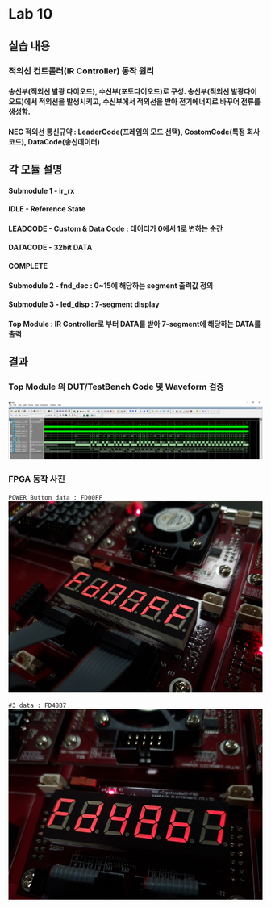 # Lab 10

## 실습 내용

### **적외선 컨트롤러(IR Controller) 동작 원리** 
#### 송신부(적외선 발광 다이오드), 수신부(포토다이오드)로 구성. 송신부(적외선 발광다이오드)에서 적외선을 발생시키고, 수신부에서 적외선을 받아 전기에너지로 바꾸어 전류를 생성함.

#### NEC 적외선 통신규약 : LeaderCode(프레임의 모드 선택), CostomCode(특정 회사 코드), DataCode(송신데이터)

## 각 모듈 설명
#### **Submodule 1 - ir_rx**
#### IDLE - Reference State
#### LEADCODE - Custom & Data Code : 데이터가 0에서 1로 변하는 순간 
#### DATACODE - 32bit DATA
#### COMPLETE

#### **Submodule 2 - fnd_dec** : 0~15에 해당하는 segment 출력값 정의

#### **Submodule 3 - led_disp** : 7-segment display

#### **Top Module** :  IR Controller로 부터 DATA를 받아 7-segment에 해당하는 DATA를 출력

## 결과

### **Top Module 의 DUT/TestBench Code 및 Waveform 검증**
![wave form](https://github.com/NohHaYoung/LogicDesignCode/blob/master/practice9/figs/waveform.PNG?raw=true)


### **FPGA 동작 사진**
`POWER Button data : FD00FF`
![PowerButton Data : FD00FF](https://github.com/NohHaYoung/LogicDesignCode/blob/master/practice9/figs/FPGA%281%29.jpg?raw=true)

`#3 data : FD48B7`
![#3 data : FD48B7](https://github.com/NohHaYoung/LogicDesignCode/blob/master/practice9/figs/FPGA%282%29.jpg?raw=true)

<!--stackedit_data:
eyJoaXN0b3J5IjpbODkxMTc3NTE2LDQzNTU3NzM1NiwxMzUxNj
Y2NzUyXX0=
-->